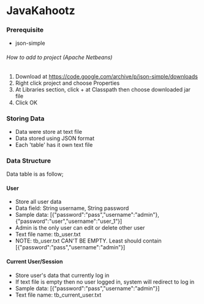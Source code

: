 # JavaKahootz

### Prerequisite
- json-simple
###### How to add to project (Apache Netbeans)
1. Download at https://code.google.com/archive/p/json-simple/downloads
2. Right click project and choose Properties
3. At Libraries section, click + at Classpath then choose downloaded jar file
4. Click OK

### Storing Data
- Data were store at text file
- Data stored using JSON format
- Each 'table' has it own text file

### Data Structure
Data table is as follow;

#### User
- Store all user data
- Data field: String username, String password
- Sample data: [{"password":"pass","username":"admin"}, {"password":"user","username":"user_1"}]
- Admin is the only user can edit or delete other user
- Text file name: tb_user.txt
- NOTE: tb_user.txt CAN'T BE EMPTY. Least should contain [{"password":"pass","username":"admin"}]

#### Current User/Session
- Store user's data that currently log in
- If text file is empty then no user logged in, system will redirect to log in
- Sample data: [{"password":"pass","username":"admin"}]
- Text file name: tb_current_user.txt
